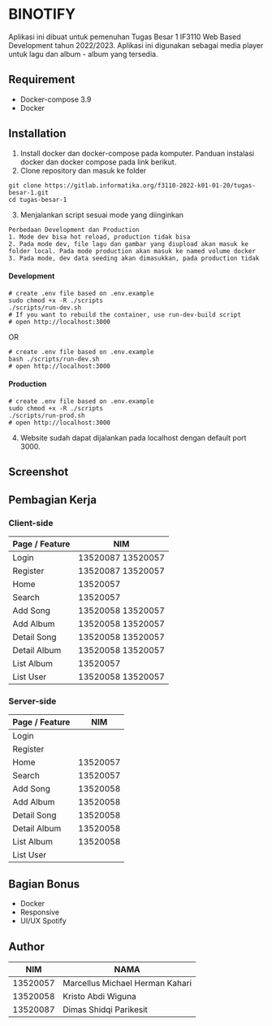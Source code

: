 # BINOTIFY

Aplikasi ini dibuat untuk pemenuhan Tugas Besar 1 IF3110 Web Based Development tahun 2022/2023.
Aplikasi ini digunakan sebagai media player untuk lagu dan album - album yang tersedia.

## Requirement
- Docker-compose 3.9
- Docker

## Installation
1. Install docker dan docker-compose pada komputer. Panduan instalasi docker dan docker compose pada link berikut.
2. Clone repository dan masuk ke folder
```
git clone https://gitlab.informatika.org/f3110-2022-k01-01-20/tugas-besar-1.git
cd tugas-besar-1
```
3. Menjalankan script sesuai mode yang diinginkan
```
Perbedaan Development dan Production
1. Mode dev bisa hot reload, production tidak bisa
2. Pada mode dev, file lagu dan gambar yang diupload akan masuk ke folder local. Pada mode production akan masuk ke named volume docker
3. Pada mode, dev data seeding akan dimasukkan, pada production tidak
```

#### Development
```
# create .env file based on .env.example
sudo chmod +x -R ./scripts
./scripts/run-dev.sh
# If you want to rebuild the container, use run-dev-build script
# open http://localhost:3000
```
OR
```
# create .env file based on .env.example
bash ./scripts/run-dev.sh
# open http://localhost:3000
```

#### Production
```
# create .env file based on .env.example
sudo chmod +x -R ./scripts
./scripts/run-prod.sh
# open http://localhost:3000
```
4. Website sudah dapat dijalankan pada localhost dengan default port 3000.

## Screenshot

## Pembagian Kerja
### Client-side
Page / Feature | NIM
--- | ---
Login | 13520087 13520057
Register | 13520087 13520057
Home | 13520057
Search | 13520057
Add Song | 13520058 13520057
Add Album | 13520058 13520057
Detail Song | 13520058 13520057
Detail Album | 13520058 13520057
List Album | 13520057
List User | 13520058 13520057

### Server-side
Page / Feature | NIM
--- | ---
Login | 
Register | 
Home | 13520057
Search | 13520057
Add Song | 13520058
Add Album | 13520058
Detail Song | 13520058
Detail Album | 13520058
List Album | 13520058
List User | 

## Bagian Bonus
- Docker
- Responsive
- UI/UX Spotify

## Author
NIM | NAMA
--- | ---
13520057 | Marcellus Michael Herman Kahari
13520058 | Kristo Abdi Wiguna
13520087 | Dimas Shidqi Parikesit